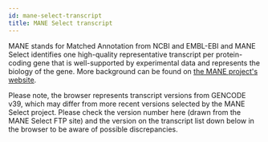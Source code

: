 ```yaml
---
id: mane-select-transcript
title: MANE Select transcript
---
```


MANE stands for Matched Annotation from NCBI and EMBL-EBI and MANE Select identifies one high-quality representative transcript per protein-coding gene that is well-supported by experimental data and represents the biology of the gene. More background can be found on [the MANE project's website](https://www.ncbi.nlm.nih.gov/refseq/MANE/).

Please note, the browser represents transcript versions from GENCODE v39, which may differ from more recent versions selected by the MANE Select project. Please check the version number here (drawn from the MANE Select FTP site) and the version on the transcript list down below in the browser to be aware of possible discrepancies.
